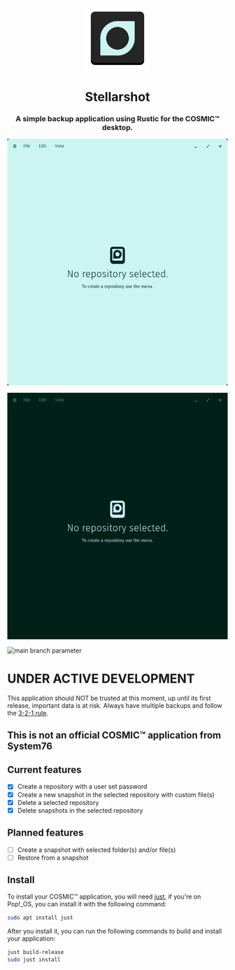 <div align="center">
  <br>
  <img src="https://raw.githubusercontent.com/ahoneybun/Stellarshot/main/res/icons/hicolor/scalable/apps/com.github.ahoneybun.Stellarshot.svg" width="150" />
  <h1>Stellarshot</h1>

  <h3>A simple backup application using Rustic for the COSMIC™ desktop.</h3>

  ![Stellarshot Light](https://raw.githubusercontent.com/cosmic-utils/stellarshot/main/res/screenshots/Stellarshot-Light.png#gh-light-mode-only)

  ![Stellarshot Dark](https://raw.githubusercontent.com/cosmic-utils/stellarshot/main/res/screenshots/Stellarshot-Dark.png#gh-dark-mode-only)
</div>

![main branch parameter](https://github.com/cosmic-utils/stellarshot/actions/workflows/build.yml/badge.svg?branch=main)

# UNDER ACTIVE DEVELOPMENT

This application should NOT be trusted at this moment, up until its first release, important data is at risk. Always have multiple backups and follow the [3-2-1 rule](https://www.seagate.com/blog/what-is-a-3-2-1-backup-strategy/).

## This is not an official COSMIC™ application from System76

## Current features

- [x] Create a repository with a user set password
- [x] Create a new snapshot in the selected repository with custom file(s)
- [x] Delete a selected repository
- [x] Delete snapshots in the selected repository

## Planned features

- [ ] Create a snapshot with selected folder(s) and/or file(s)
- [ ] Restore from a snapshot

## Install

To install your COSMIC™ application, you will need [just](https://github.com/casey/just), if you're on Pop!\_OS, you can install it with the following command:

```sh
sudo apt install just
```

After you install it, you can run the following commands to build and install your application:

```sh
just build-release
sudo just install
```
